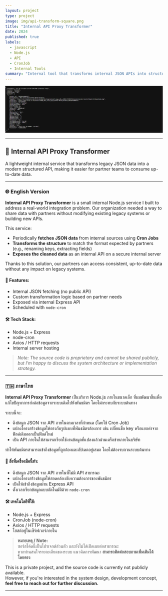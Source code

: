```yaml
---
layout: project
type: project
image: img/api-transform-square.png
title: "Internal API Proxy Transformer"
date: 2024
published: true
labels:
  - javascript
  - Node.js
  - API
  - CronJob
  - Internal Tools
summary: "Internal tool that transforms internal JSON APIs into structured formats based on partner requirements."
---
```


<img class="img-fluid" src="../img/api-thumb.png" alt="Internal API Proxy Transformer Preview" />

---

## 🧩 Internal API Proxy Transformer

A lightweight internal service that transforms legacy JSON data into a modern structured API, making it easier for partner teams to consume up-to-date data.

---

### 🌐 English Version

**Internal API Proxy Transformer** is a small internal Node.js service I built to address a real-world integration problem. Our organization needed a way to share data with partners without modifying existing legacy systems or building new APIs.

This service:
- Periodically **fetches JSON data** from internal sources using **Cron Jobs**
- **Transforms the structure** to match the format expected by partners (e.g., renaming keys, extracting fields)
- **Exposes the cleaned data** as an internal API on a secure internal server

Thanks to this solution, our partners can access consistent, up-to-date data without any impact on legacy systems.

#### 🔧 Features:
- Internal JSON fetching (no public API)
- Custom transformation logic based on partner needs
- Exposed via internal Express API
- Scheduled with `node-cron`

#### 🛠 Tech Stack:
- Node.js + Express  
- node-cron  
- Axios / HTTP requests  
- Internal server hosting

> *Note: The source code is proprietary and cannot be shared publicly, but I’m happy to discuss the system architecture or implementation strategy.*

---

### 🇹🇭 ภาษาไทย

**Internal API Proxy Transformer** เป็นบริการ Node.js ภายในขนาดเล็ก ที่ผมพัฒนาขึ้นเพื่อแก้ไขปัญหาการส่งต่อข้อมูลจากระบบเดิมไปยังพันธมิตร โดยไม่กระทบกับระบบต้นทาง

ระบบนี้จะ:
- ดึงข้อมูล JSON จาก API ภายในตามเวลาที่กำหนด (โดยใช้ Cron Job)
- แปลงโครงสร้างข้อมูลให้ตรงกับรูปแบบที่พันธมิตรต้องการ เช่น เปลี่ยนชื่อ key หรือแยกค่าจากฟิลด์เดิมออกเป็นฟิลด์ใหม่
- เปิด API ภายในให้สามารถเรียกใช้งานข้อมูลที่แปลงแล้วผ่านเครือข่ายภายในบริษัท

ทำให้พันธมิตรสามารถเข้าถึงข้อมูลที่ถูกต้องและอัปเดตอยู่เสมอ โดยไม่ต้องรบกวนระบบต้นทาง

#### 🔧 สิ่งที่เครื่องมือนี้ทำ:
- ดึงข้อมูล JSON จาก API ภายในที่ไม่มี API สาธารณะ
- แปลงโครงสร้างข้อมูลให้สอดคล้องกับความต้องการของพันธมิตร
- เปิดให้เข้าถึงข้อมูลผ่าน Express API
- ตั้งเวลาเรียกข้อมูลแบบอัตโนมัติด้วย `node-cron`

#### 🛠 เทคโนโลยีที่ใช้:
- Node.js + Express  
- CronJob (node-cron)  
- Axios / HTTP requests  
- โฮสต์อยู่ในเซิร์ฟเวอร์ภายใน

> **หมายเหตุ / Note:**  
ซอร์สโค้ดนี้เป็นโปรเจกต์ส่วนตัว และยังไม่ได้เปิดเผยต่อสาธารณะ  
หากท่านสนใจรายละเอียดของระบบ แนวคิดการพัฒนา 
**สามารถติดต่อสอบถามเพิ่มเติมได้โดยตรง**

This is a private project, and the source code is currently not publicly available.  
However, if you're interested in the system design, development concept,  
**feel free to reach out for further discussion.**

---

